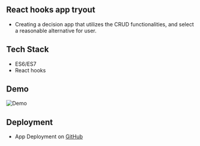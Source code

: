 ## React hooks app tryout

- Creating a decision app that utilizes the CRUD functionalities, and select a reasonable alternative for user.

## Tech Stack

- ES6/ES7
- React hooks

## Demo

![Demo](public/screen.gif)

## Deployment

- App Deployment on [GitHub](https://nejo12.github.io/iDecide_hooks/)
